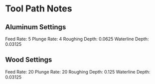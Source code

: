 # Tool Path Notes

## Aluminum Settings
Feed Rate: 5
Plunge Rate: 4
Roughing Depth: 0.0625
Waterline Depth: 0.03125

## Wood Settings
Feed Rate: 20
Plunge Rate: 20
Roughing Depth: 0.125
Waterline Depth: 0.03125